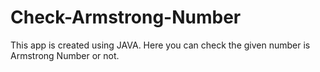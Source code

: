 # Check-Armstrong-Number
This app is created using JAVA. Here you can check the given number is Armstrong Number or not.
